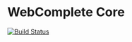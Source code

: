 # WebComplete Core

[![Build Status](https://travis-ci.org/web-complete/core.svg?branch=master)](https://travis-ci.org/web-complete/core)
